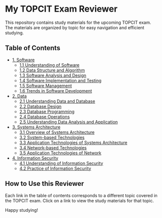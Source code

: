 # My TOPCIT Exam Reviewer

This repository contains study materials for the upcoming TOPCIT exam. The materials are organized by topic for easy navigation and efficient studying.

## Table of Contents

- [1. Software](/1-software/)
  - [1.1 Understanding of Software](/1-software/1.1-understanding-software.md)
  - [1.2 Data Structure and Algorithm](/1-software/1.2-data-structure-and-algorithm.md)
  - [1.3 Software Analysis and Design](/1-software/1.3-software-analysis-and-design.md)
  - [1.4 Software Implementation and Testing](/1-software/1.4-software-implementation-and-testing.md)
  - [1.5 Software Management](/1-software/1.5-software-management.md)
  - [1.6 Trends in Software Development](/1-software/1.6-trends-in-software-development.md)
- [2. Data](/2-data/)
  - [2.1 Understanding Data and Database](/2-data/2.1-understanding-data-and-database.md)
  - [2.2 Database Design](/2-data/2.2-database-design.md)
  - [2.3 Database Programming](/2-data/2.3-database-programming.md)
  - [2.4 Database Operations](/2-data/2.4-database-operations.md)
  - [2.5 Understanding Data Analysis and Application](/2-data/2.5-understanding-data-analysis-and-application.md)
- [3. Systems Architecture](/3-systems-architecture/)
  - [3.1 Overview of Systems Architecture](/3-systems-architecture/3.1-overview-of-systems-architecture.md)
  - [3.2 System-based Technologies](/3-systems-architecture/3.2-system-based-technologies.md)
  - [3.3 Application Technologies of Systems Architecture](/3-systems-architecture/3.3-application-technologies-of-systems-architecture.md)
  - [3.4 Network-based Technologies](/3-systems-architecture/3.4-network-based-technologies.md)
  - [3.5 Application Technologies of Network](/3-systems-architecture/3.5-application-technologies-of-network.md)
- [4. Information Security](/4-information-security/)
  - [4.1 Understanding of Information Security](/4-information-security/4.1-understanding-of-information-security.md)
  - [4.2 Practice of Information Security](/4-information-security/4.2-practice-of-information-security.md)


## How to Use this Reviewer

Each link in the table of contents corresponds to a different topic covered in the TOPCIT exam. Click on a link to view the study materials for that topic.

Happy studying!